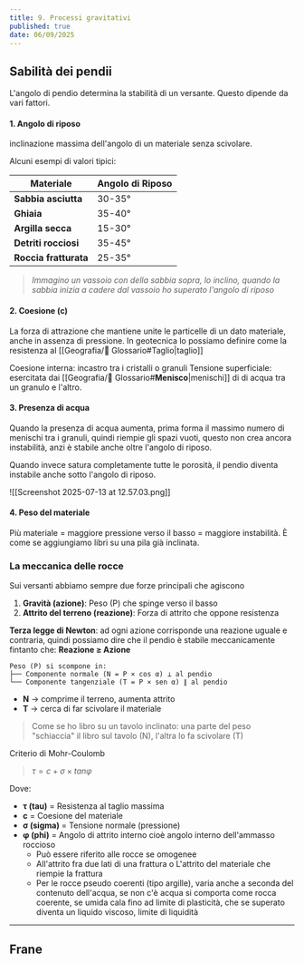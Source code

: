 ```yaml
---
title: 9. Processi gravitativi
published: true
date: 06/09/2025
---
```


## Sabilità dei pendii

L'angolo di pendio determina la stabilità di un versante. Questo dipende da vari fattori.

#### 1. Angolo di riposo
 inclinazione massima dell'angolo di un materiale senza scivolare. 

Alcuni esempi di valori tipici:

| Materiale             | Angolo di Riposo |
| --------------------- | ---------------- |
| **Sabbia asciutta**   | 30-35°           |
| **Ghiaia**            | 35-40°           |
| **Argilla secca**     | 15-30°           |
| **Detriti rocciosi**  | 35-45°           |
| **Roccia fratturata** | 25-35°           |
 
> *Immagino un vassoio con della sabbia sopra, lo inclino, quando la sabbia inizia a cadere dal vassoio ho superato l'angolo di riposo*

#### 2. Coesione (c)

La forza di attrazione che mantiene unite le particelle di un dato materiale, anche in assenza di pressione. In geotecnica lo possiamo definire come la resistenza al [[Geografia/📖 Glossario#Taglio|taglio]]

Coesione interna: incastro tra i cristalli o granuli
Tensione superficiale: esercitata dai [[Geografia/📖 Glossario#**Menisco**|menischi]] di di acqua tra un granulo e l'altro.

#### 3. Presenza di acqua

Quando la presenza di acqua aumenta, prima forma il massimo numero di menischi tra i granuli, quindi riempie gli spazi vuoti, questo non crea ancora instabilità, anzi è stabile anche oltre l'angolo di riposo. 

Quando invece satura completamente tutte le porosità, il pendio diventa instabile anche sotto l'angolo di riposo. 

![[Screenshot 2025-07-13 at 12.57.03.png]]

#### 4. Peso del materiale

Più materiale = maggiore pressione verso il basso = maggiore instabilità.
È come se aggiungiamo libri su una pila già inclinata.

### La meccanica delle rocce

Sui versanti abbiamo sempre due forze principali che agiscono 

1. **Gravità (azione)**: Peso (P) che spinge verso il basso
2. **Attrito del terreno (reazione)**: Forza di attrito che oppone resistenza

**Terza legge di Newton**: ad ogni azione corrisponde una reazione uguale e contraria, quindi possiamo dire che il pendio è stabile meccanicamente fintanto che: **Reazione ≥ Azione**

```
Peso (P) si scompone in:
├── Componente normale (N = P × cos α) ⟂ al pendio
└── Componente tangenziale (T = P × sen α) ∥ al pendio
```

- **N** → comprime il terreno, aumenta attrito
- **T** → cerca di far scivolare il materiale

> Come se ho libro su un tavolo inclinato: una parte del peso "schiaccia" il libro sul tavolo (N), l'altra lo fa scivolare (T)

Criterio di Mohr-Coulomb

> $τ = c + σ  ×  tan φ$

Dove:
- **τ (tau)** = Resistenza al taglio massima
- **c** = Coesione del materiale
- **σ (sigma)** = Tensione normale (pressione)
- **φ (phi)** = Angolo di attrito interno cioè angolo interno dell'ammasso roccioso
	- Può essere riferito alle rocce se omogenee
	- All'attrito fra due lati di una frattura o L'attrito del materiale che riempie la frattura
	- Per le rocce pseudo coerenti (tipo argille), varia anche a seconda del contenuto dell'acqua, se non c'è acqua si comporta come rocca coerente, se umida cala fino ad limite di plasticità, che se superato diventa un liquido viscoso, limite di liquidità

---

## Frane
